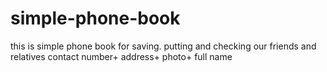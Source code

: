 # simple-phone-book
this is simple phone book for saving. putting and checking our friends and relatives contact number+ address+ photo+ full name
